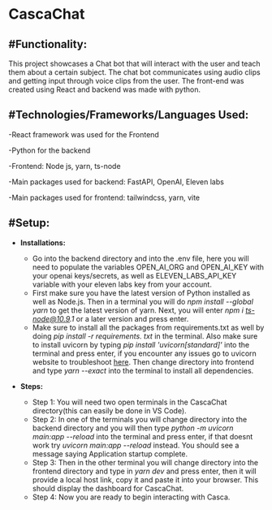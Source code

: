 # CascaChat

<h2>#Functionality:</h2>

This project showcases a Chat bot that will interact with the user and teach them about a certain subject. The chat bot communicates using audio clips and getting input through voice clips from the user. The front-end was created using React and backend was made with python.

<h2>#Technologies/Frameworks/Languages Used:</h2>

 -React framework was used for the Frontend

  -Python for the backend

  -Frontend: Node js, yarn, ts-node

-Main packages used for backend: FastAPI, OpenAI, Eleven labs

-Main packages used for frontend: tailwindcss, yarn, vite


<h2>#Setup:</h2>

- <b>Installations:</b>
  - Go into the backend directory and into the .env file, here you will need to populate the variables OPEN_AI_ORG and OPEN_AI_KEY with your openai keys/secrets, as well as ELEVEN_LABS_API_KEY variable with your eleven labs key from your account.
  - First make sure you have the latest version of Python installed as well as Node.js. Then in a terminal you will do _npm install --global yarn_ to get the latest version of yarn. Next, you will enter _npm i ts-node@10.9.1_ or a later version and press enter.
  - Make sure to install all the packages from requirements.txt as well by doing _pip install -r requirements. txt_ in the terminal. Also make sure to install uvicorn by typing _pip install 'uvicorn[standard]'_ into the terminal and press enter, if you encounter any issues go to uvicorn website to troubleshoot [here](https://www.uvicorn.org/). Then change directory into frontend and type _yarn --exact_ into the terminal to install all dependencies.

- <b>Steps:</b>
  - Step 1: You will need two open terminals in the CascaChat directory(this can easily be done in VS Code).
  - Step 2: In one of the terminals you will change directory into the backend directory and you will then type _python -m uvicorn main:app --reload_ into the terminal and press enter, if that doesnt work try _uvicorn main:app --reload_ instead. You should see a message saying Application startup complete.
  - Step 3: Then in the other terminal you will change directory into the frontend directory and type in _yarn dev_ and press enter, then it will provide a local host link, copy it and paste it into your browser. This should display the dashboard for CascaChat.
  - Step 4: Now you are ready to begin interacting with Casca.

